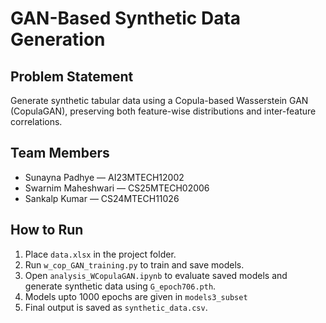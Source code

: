 # GAN-Based Synthetic Data Generation

## Problem Statement
Generate synthetic tabular data using a Copula-based Wasserstein GAN (CopulaGAN), preserving both feature-wise distributions and inter-feature correlations.

## Team Members
- Sunayna Padhye — AI23MTECH12002  
- Swarnim Maheshwari — CS25MTECH02006  
- Sankalp Kumar — CS24MTECH11026

## How to Run
1. Place `data.xlsx` in the project folder.  
2. Run `w_cop_GAN_training.py` to train and save models.  
3. Open `analysis_WCopulaGAN.ipynb` to evaluate saved models and generate synthetic data using `G_epoch706.pth`. 
4. Models upto 1000 epochs are given in `models3_subset`
4. Final output is saved as `synthetic_data.csv`.
